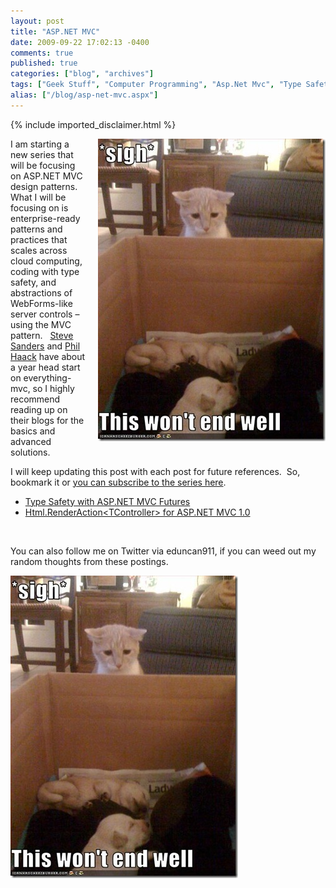 ```yaml
---
layout: post
title: "ASP.NET MVC"
date: 2009-09-22 17:02:13 -0400
comments: true
published: true
categories: ["blog", "archives"]
tags: ["Geek Stuff", "Computer Programming", "Asp.Net Mvc", "Type Safety"]
alias: ["/blog/asp-net-mvc.aspx"]
---
```

<!-- more -->

{% include imported_disclaimer.html %}

<p><img style="border-right-width: 0px; margin: 0px 0px 0px 20px; display: inline; border-top-width: 0px; border-bottom-width: 0px; border-left-width: 0px" title="funny-pictures-cat-does-not-like-puppies" border="0" alt="funny-pictures-cat-does-not-like-puppies" align="right" src="/blog/archives/images/ASP.NETMVC_C748/funnypicturescatdoesnotlikepuppies.jpg" width="364" height="484" /> I am starting a new series that will be focusing on ASP.NET MVC design patterns.&#160; What I will be focusing on is enterprise-ready patterns and practices that scales across cloud computing, coding with type safety, and abstractions of WebForms-like server controls – using the MVC pattern.&#160;&#160; <a href="http://blog.codeville.net/" target="_blank">Steve Sanders</a> and <a href="http://haacked.com/" target="_blank">Phil Haack</a> have about a year head start on everything-mvc, so I highly recommend reading up on their blogs for the basics and advanced solutions.&#160; </p>  <p>I will keep updating this post with each post for future references.&#160; So, bookmark it or <a href="/archive/tags/asp.net+mvc/default.aspx" target="_blank">you can subscribe to the series here</a>.</p>  <ul>   <li><a href="/blog/type-safety-with-asp-net-mvc-futures.aspx">Type Safety with ASP.NET MVC Futures</a> </li>    <li><a href="/blog/html-renderaction-for-asp-net-mvc-1-0.aspx">Html.RenderAction&lt;TController&gt; for ASP.NET MVC 1.0</a></li> </ul>  <p>&#160;</p>  <p>You can also follow me on Twitter via eduncan911, if you can weed out my random thoughts from these postings.</p> <img alt='ASP.NET MVC' src='/blog/archives/images/ASP.NETMVC_C748/funnypicturescatdoesnotlikepuppies.jpg'/>   

